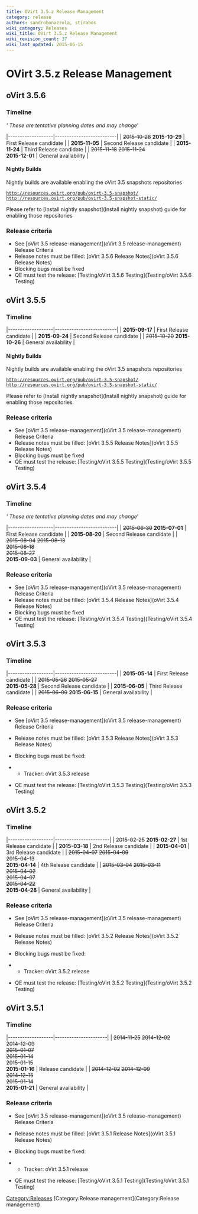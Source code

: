 ```yaml
---
title: OVirt 3.5.z Release Management
category: release
authors: sandrobonazzola, stirabos
wiki_category: Releases
wiki_title: OVirt 3.5.z Release Management
wiki_revision_count: 37
wiki_last_updated: 2015-06-15
---
```


# OVirt 3.5.z Release Management

## oVirt 3.5.6

### Timeline

*' These are tentative planning dates and may change*'

|-------------------|--------------------------|
| <s>2015-10-28</s> 
 **2015-10-29**     | First Release candidate  |
| **2015-11-05**    | Second Release candidate |
| **2015-11-24**    | Third Release candidate  |
| <s>2015-11-18</s> 
 <s>2015-11-24</s>  
 **2015-12-01**     | General availability     |

#### Nightly Builds

Nightly builds are available enabling the oVirt 3.5 snapshots repositories

[`http://resources.ovirt.org/pub/ovirt-3.5-snapshot/`](http://resources.ovirt.org/pub/ovirt-3.5-snapshot/)
[`http://resources.ovirt.org/pub/ovirt-3.5-snapshot-static/`](http://resources.ovirt.org/pub/ovirt-3.5-snapshot-static/)

Please refer to [Install nightly snapshot](Install nightly snapshot) guide for enabling those repositories

### Release criteria

*   See [oVirt 3.5 release-management](oVirt 3.5 release-management) Release Criteria
*   Release notes must be filled: [oVirt 3.5.6 Release Notes](oVirt 3.5.6 Release Notes)
*   Blocking bugs must be fixed
*   QE must test the release: [Testing/oVirt 3.5.6 Testing](Testing/oVirt 3.5.6 Testing)

## oVirt 3.5.5

### Timeline

|-------------------|--------------------------|
| **2015-09-17**    | First Release candidate  |
| **2015-09-24**    | Second Release candidate |
| <s>2015-10-20</s> 
 **2015-10-26**     | General availability     |

#### Nightly Builds

Nightly builds are available enabling the oVirt 3.5 snapshots repositories

[`http://resources.ovirt.org/pub/ovirt-3.5-snapshot/`](http://resources.ovirt.org/pub/ovirt-3.5-snapshot/)
[`http://resources.ovirt.org/pub/ovirt-3.5-snapshot-static/`](http://resources.ovirt.org/pub/ovirt-3.5-snapshot-static/)

Please refer to [Install nightly snapshot](Install nightly snapshot) guide for enabling those repositories

### Release criteria

*   See [oVirt 3.5 release-management](oVirt 3.5 release-management) Release Criteria
*   Release notes must be filled: [oVirt 3.5.5 Release Notes](oVirt 3.5.5 Release Notes)
*   Blocking bugs must be fixed
*   QE must test the release: [Testing/oVirt 3.5.5 Testing](Testing/oVirt 3.5.5 Testing)

## oVirt 3.5.4

### Timeline

*' These are tentative planning dates and may change*'

|-------------------|--------------------------|
| <s>2015-06-30</s> 
 **2015-07-01**     | First Release candidate  |
| **2015-08-20**    | Second Release candidate |
| <s>2015-08-04</s> 
 <s>2015-08-13</s>  
 <s>2015-08-18</s>  
 <s>2015-08-27</s>  
 **2015-09-03**     | General availability     |

### Release criteria

*   See [oVirt 3.5 release-management](oVirt 3.5 release-management) Release Criteria
*   Release notes must be filled: [oVirt 3.5.4 Release Notes](oVirt 3.5.4 Release Notes)
*   Blocking bugs must be fixed
*   QE must test the release: [Testing/oVirt 3.5.4 Testing](Testing/oVirt 3.5.4 Testing)

## oVirt 3.5.3

### Timeline

|-------------------|--------------------------|
| **2015-05-14**    | First Release candidate  |
| <s>2015-05-26</s> 
 <s>2015-05-27</s>  
 **2015-05-28**     | Second Release candidate |
| **2015-06-05**    | Third Release candidate  |
| <s>2015-06-09</s> 
 **2015-06-15**     | General availability     |

### Release criteria

*   See [oVirt 3.5 release-management](oVirt 3.5 release-management) Release Criteria
*   Release notes must be filled: [oVirt 3.5.3 Release Notes](oVirt 3.5.3 Release Notes)
*   Blocking bugs must be fixed:
*   - Tracker: oVirt 3.5.3 release

*   QE must test the release: [Testing/oVirt 3.5.3 Testing](Testing/oVirt 3.5.3 Testing)

## oVirt 3.5.2

### Timeline

|-------------------|-----------------------|
| <s>2015-02-25</s> 
 **2015-02-27**     | 1st Release candidate |
| **2015-03-18**    | 2nd Release candidate |
| **2015-04-01**    | 3rd Release candidate |
| <s>2015-04-07</s> 
 <s>2015-04-09</s>  
 <s>2015-04-13</s>  
 **2015-04-14**     | 4th Release candidate |
| <s>2015-03-04</s> 
 <s>2015-03-11</s>  
 <s>2015-04-02</s>  
 <s>2015-04-07</s>  
 <s>2015-04-22</s>  
 **2015-04-28**     | General availability  |

### Release criteria

*   See [oVirt 3.5 release-management](oVirt 3.5 release-management) Release Criteria
*   Release notes must be filled: [oVirt 3.5.2 Release Notes](oVirt 3.5.2 Release Notes)
*   Blocking bugs must be fixed:
*   - Tracker: oVirt 3.5.2 release

*   QE must test the release: [Testing/oVirt 3.5.2 Testing](Testing/oVirt 3.5.2 Testing)

## oVirt 3.5.1

### Timeline

|-------------------|----------------------|
| <s>2014-11-25</s> 
 <s>2014-12-02</s>  
 <s>2014-12-09</s>  
 <s>2015-01-07</s>  
 <s>2015-01-14</s>  
 <s>2015-01-15</s>  
 **2015-01-16**     | Release candidate    |
| <s>2014-12-02</s> 
 <s>2014-12-09</s>  
 <s>2014-12-15</s>  
 <s>2015-01-14</s>  
 **2015-01-21**     | General availability |

### Release criteria

*   See [oVirt 3.5 release-management](oVirt 3.5 release-management) Release Criteria
*   Release notes must be filled: [oVirt 3.5.1 Release Notes](oVirt 3.5.1 Release Notes)
*   Blocking bugs must be fixed:
*   - Tracker: oVirt 3.5.1 release

*   QE must test the release: [Testing/oVirt 3.5.1 Testing](Testing/oVirt 3.5.1 Testing)

<Category:Releases> [Category:Release management](Category:Release management)
